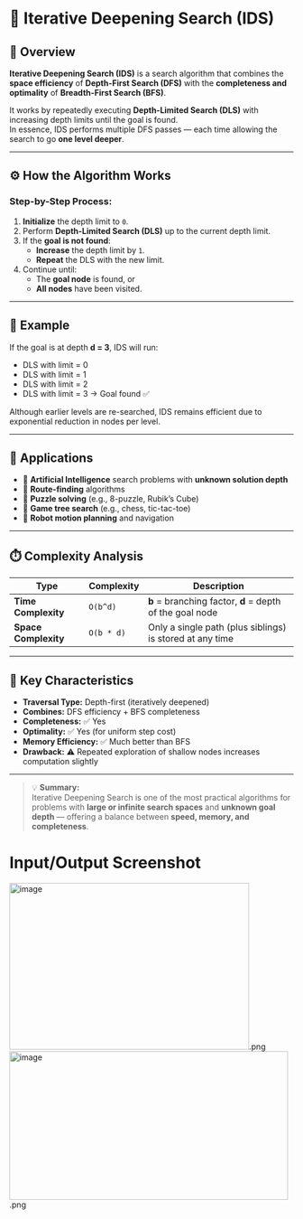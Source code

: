 # 🔁 Iterative Deepening Search (IDS)

## 🧠 Overview
**Iterative Deepening Search (IDS)** is a search algorithm that combines the **space efficiency** of **Depth-First Search (DFS)** with the **completeness and optimality** of **Breadth-First Search (BFS)**.  

It works by repeatedly executing **Depth-Limited Search (DLS)** with increasing depth limits until the goal is found.  
In essence, IDS performs multiple DFS passes — each time allowing the search to go **one level deeper**.

---

## ⚙️ How the Algorithm Works
### Step-by-Step Process:
1. **Initialize** the depth limit to `0`.  
2. Perform **Depth-Limited Search (DLS)** up to the current depth limit.  
3. If the **goal is not found**:
   - **Increase** the depth limit by `1`.  
   - **Repeat** the DLS with the new limit.  
4. Continue until:
   - The **goal node** is found, or  
   - **All nodes** have been visited.  

---

## 🧩 Example
If the goal is at depth **d = 3**, IDS will run:
- DLS with limit = 0  
- DLS with limit = 1  
- DLS with limit = 2  
- DLS with limit = 3 → Goal found ✅  

Although earlier levels are re-searched, IDS remains efficient due to exponential reduction in nodes per level.

---

## 🚀 Applications
- 🔹 **Artificial Intelligence** search problems with **unknown solution depth**  
- 🔹 **Route-finding** algorithms  
- 🔹 **Puzzle solving** (e.g., 8-puzzle, Rubik’s Cube)  
- 🔹 **Game tree search** (e.g., chess, tic-tac-toe)  
- 🔹 **Robot motion planning** and navigation  

---

## ⏱️ Complexity Analysis
| Type | Complexity | Description |
|------|-------------|-------------|
| **Time Complexity** | `O(b^d)` | **b** = branching factor, **d** = depth of the goal node |
| **Space Complexity** | `O(b * d)` | Only a single path (plus siblings) is stored at any time |

---

## 🧮 Key Characteristics
- **Traversal Type:** Depth-first (iteratively deepened)  
- **Combines:** DFS efficiency + BFS completeness  
- **Completeness:** ✅ Yes  
- **Optimality:** ✅ Yes (for uniform step cost)  
- **Memory Efficiency:** ✅ Much better than BFS  
- **Drawback:** ⚠️ Repeated exploration of shallow nodes increases computation slightly  

---

> 💡 **Summary:**  
> Iterative Deepening Search is one of the most practical algorithms for problems with **large or infinite search spaces** and **unknown goal depth** — offering a balance between **speed, memory, and completeness**.


# Input/Output Screenshot
<img width="425" height="295" alt="image" src="https://github.com/user-attachments/assets/11275f77-db97-4c7e-bc1c-fbe181a4dd40" />.png
<img width="494" height="263" alt="image" src="https://github.com/user-attachments/assets/40865c9c-6766-4aac-a604-93588812a429" />.png


